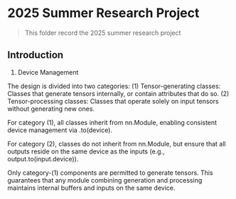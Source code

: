 # 2025 Summer Research Project

> This folder record the 2025 summer research project

## Introduction

1. Device Management

The design is divided into two categories:
	(1)	Tensor-generating classes: Classes that generate tensors internally, or contain attributes that do so.
	(2)	Tensor-processing classes: Classes that operate solely on input tensors without generating new ones.

For category (1), all classes inherit from nn.Module, enabling consistent device management via .to(device).

For category (2), classes do not inherit from nn.Module, but ensure that all outputs reside on the same device as the inputs (e.g., output.to(input.device)).

Only category-(1) components are permitted to generate tensors. This guarantees that any module combining generation and processing maintains internal buffers and inputs on the same device.
